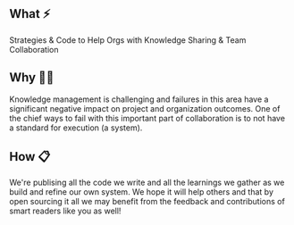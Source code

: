 ## What ⚡
Strategies & Code to Help Orgs with Knowledge Sharing & Team Collaboration

## Why 🤷‍♂️
Knowledge management is challenging and failures in this area have a significant negative impact on project and organization outcomes. One of the chief ways to fail with this important part of collaboration is to not have a standard for execution (a system). 

## How 📋
We're publising all the code we write and all the learnings we gather as we build and refine our own system. We hope it will help others and that by open sourcing it all we may benefit from the feedback and contributions of smart readers like you as well!
